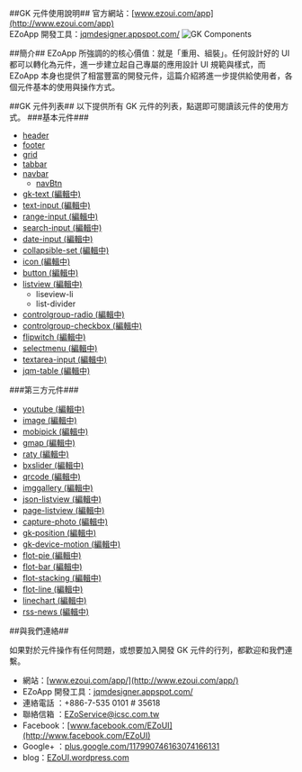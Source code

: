 ##GK 元件使用說明##
官方網站：[www.ezoui.com/app](http://www.ezoui.com/app)  
EZoApp 開發工具：[jqmdesigner.appspot.com/](http://jqmdesigner.appspot.com/)
![GK Components](https://raw.githubusercontent.com/ezoapp/Learn-GK-Components/master/img/banner.jpg)
  
##簡介##
EZoApp 所強調的的核心價值：就是「重用、組裝」。任何設計好的 UI 都可以轉化為元件，進一步建立起自己專屬的應用設計 UI 規範與樣式，而 EZoApp 本身也提供了相當豐富的開發元件，這篇介紹將進一步提供給使用者，各個元件基本的使用與操作方式。

##GK 元件列表##
以下提供所有 GK 元件的列表，點選即可閱讀該元件的使用方式。
###基本元件###
* [header](https://github.com/ezoapp/Learn-GK-Components/blob/master/docs/GKComponent-header.md)
* [footer](https://github.com/ezoapp/Learn-GK-Components/blob/master/docs/GKComponent-footer.md)
* [grid](https://github.com/ezoapp/Learn-GK-Components/blob/master/docs/GKComponent-grid.md)
* [tabbar](https://github.com/ezoapp/Learn-GK-Components/blob/master/docs/GKComponent-tabbar.md)
* [navbar](https://github.com/ezoapp/Learn-GK-Components/blob/master/docs/GKComponent-navbar.md)
	* [navBtn](https://github.com/ezoapp/Learn-GK-Components/blob/master/docs/GKComponent-navbtn.md)
* [gk-text (編輯中)](https://github.com/ezoapp/Learn-GK-Components/blob/master/docs/GKComponent-gk-text.md)
* [text-input (編輯中)](https://github.com/ezoapp/Learn-GK-Components/blob/master/docs/GKComponent-text-input.md)
* [range-input (編輯中)](https://github.com/ezoapp/Learn-GK-Components/blob/master/docs/GKComponent-range-input.md)
* [search-input (編輯中)](https://github.com/ezoapp/Learn-GK-Components/blob/master/docs/GKComponent-search-input.md)
* [date-input (編輯中)](https://github.com/ezoapp/Learn-GK-Components/blob/master/docs/GKComponent-date-input.md)
* [collapsible-set (編輯中)](https://github.com/ezoapp/Learn-GK-Components/blob/master/docs/GKComponent-collapsible-set.md)
* [icon (編輯中)](https://github.com/ezoapp/Learn-GK-Components/blob/master/docs/GKComponent-icon.md)
* [button (編輯中)](https://github.com/ezoapp/Learn-GK-Components/blob/master/docs/GKComponent-button.md)
* [listview (編輯中)](https://github.com/ezoapp/Learn-GK-Components/blob/master/docs/GKComponent-listview.md)
	* liseview-li
	* list-divider
* [controlgroup-radio (編輯中)](https://github.com/ezoapp/Learn-GK-Components/blob/master/docs/GKComponent-controlgroup-radio.md)
* [controlgroup-checkbox (編輯中)](https://github.com/ezoapp/Learn-GK-Components/blob/master/docs/GKComponent-controlgroup-checkbox.md)
* [flipwitch (編輯中)](https://github.com/ezoapp/Learn-GK-Components/blob/master/docs/GKComponent-flipwitch.md)
* [selectmenu (編輯中)](https://github.com/ezoapp/Learn-GK-Components/blob/master/docs/GKComponent-selectmenu.md)
* [textarea-input (編輯中)](https://github.com/ezoapp/Learn-GK-Components/blob/master/docs/GKComponent-textarea-input.md)
* [jqm-table (編輯中)](https://github.com/ezoapp/Learn-GK-Components/blob/master/docs/GKComponent-jqm-table.md)

###第三方元件###
* [youtube (編輯中)](https://github.com/ezoapp/Learn-GK-Components/blob/master/docs/GKComponent-youtube.md)
* [image (編輯中)](https://github.com/ezoapp/Learn-GK-Components/blob/master/docs/GKComponent-image.md)
* [mobipick (編輯中)](https://github.com/ezoapp/Learn-GK-Components/blob/master/docs/GKComponent-mobipick.md)
* [gmap (編輯中)](https://github.com/ezoapp/Learn-GK-Components/blob/master/docs/GKComponent-gmap.md)
* [raty (編輯中)](https://github.com/ezoapp/Learn-GK-Components/blob/master/docs/GKComponent-raty.md)
* [bxslider (編輯中)](https://github.com/ezoapp/Learn-GK-Components/blob/master/docs/GKComponent-bxslider.md)
* [qrcode (編輯中)](https://github.com/ezoapp/Learn-GK-Components/blob/master/docs/GKComponent-qrcode.md)
* [imggallery (編輯中)](https://github.com/ezoapp/Learn-GK-Components/blob/master/docs/GKComponent-imggallery.md)
* [json-listview (編輯中)](https://github.com/ezoapp/Learn-GK-Components/blob/master/docs/GKComponent-json-listview.md)
* [page-listview (編輯中)](https://github.com/ezoapp/Learn-GK-Components/blob/master/docs/GKComponent-page-listview.md)
* [capture-photo (編輯中)](https://github.com/ezoapp/Learn-GK-Components/blob/master/docs/GKComponent-capture-photo.md)
* [gk-position (編輯中)](https://github.com/ezoapp/Learn-GK-Components/blob/master/docs/GKComponent-gk-position.md)
* [gk-device-motion (編輯中)](https://github.com/ezoapp/Learn-GK-Components/blob/master/docs/GKComponent-gk-device-motion.md)
* [flot-pie (編輯中)](https://github.com/ezoapp/Learn-GK-Components/blob/master/docs/GKComponent-flot-pi.md)
* [flot-bar (編輯中)](https://github.com/ezoapp/Learn-GK-Components/blob/master/docs/GKComponent-flot-bar.md)
* [flot-stacking (編輯中)](https://github.com/ezoapp/Learn-GK-Components/blob/master/docs/GKComponent-flot-stacking.md)
* [flot-line (編輯中)](https://github.com/ezoapp/Learn-GK-Components/blob/master/docs/GKComponent-flot-line.md)
* [linechart (編輯中)](https://github.com/ezoapp/Learn-GK-Components/blob/master/docs/GKComponent-linechart.md)
* [rss-news (編輯中)](https://github.com/ezoapp/Learn-GK-Components/blob/master/docs/GKComponent-rss-news.md)



##與我們連絡##

如果對於元件操作有任何問題，或想要加入開發 GK 元件的行列，都歡迎和我們連繫。  

* 網站：[www.ezoui.com/app/](http://www.ezoui.com/app/)
* EZoApp 開發工具：[jqmdesigner.appspot.com/](http://jqmdesigner.appspot.com/)
* 連絡電話 ：+886-7-535 0101 # 35618
* 聯絡信箱 ：[EZoService@icsc.com.tw](mailto:EZoService@icsc.com.tw)  
* Facebook：[www.facebook.com/EZoUI](http://www.facebook.com/EZoUI)  
* Google+ ：[plus.google.com/117990746163074166131](http://plus.google.com/117990746163074166131)  
* blog：[EZoUI.wordpress.com](http://EZoUI.wordpress.com)

